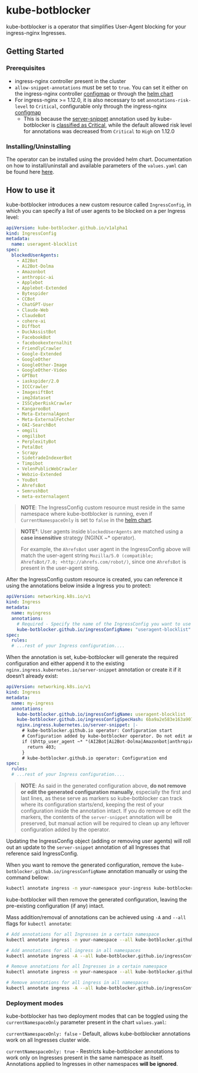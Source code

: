 # kube-botblocker
kube-botblocker is a operator that simplifies User-Agent blocking for your ingress-nginx Ingresses.

## Getting Started

### Prerequisites
- ingress-nginx controller present in the cluster
- `allow-snippet-annotations` must be set to `true`. You can set it either on the ingress-nginx controller [configmap](https://kubernetes.github.io/ingress-nginx/user-guide/nginx-configuration/configmap/#allow-snippet-annotations) or through the [helm chart](https://artifacthub.io/packages/helm/ingress-nginx/ingress-nginx?modal=values&path=controller.allowSnippetAnnotations)
- For ingress-nginx >= 1.12.0, it is also necessary to set `annotations-risk-level` to `Critical`, configurable only through the ingress-nginx [configmap](https://kubernetes.github.io/ingress-nginx/user-guide/nginx-configuration/configmap/#annotations-risk-level)
  - This is because the [server-snippet](https://kubernetes.github.io/ingress-nginx/user-guide/nginx-configuration/annotations/#server-snippet) annotation used by kube-botblocker is [classified as Critical](https://kubernetes.github.io/ingress-nginx/user-guide/nginx-configuration/annotations-risk/), while the default allowed risk level for annotations was decreased from `Critical` to `High` on 1.12.0

### Installing/Uninstalling
The operator can be installed using the provided helm chart. Documentation on how to install/uninstall and available parameters of the `values.yaml` can be found here [here](https://github.com/GustavoJST/kube-botblocker/tree/main/deploy/charts/kube-botblocker-operator).


## How to use it
kube-botblocker introduces a new custom resource called `IngressConfig`, in which you can specify a list of user agents to be blocked on a per Ingress level:
```yaml
apiVersion: kube-botblocker.github.io/v1alpha1
kind: IngressConfig
metadata:
  name: useragent-blocklist
spec:
  blockedUserAgents:
    - AI2Bot
    - Ai2Bot-Dolma
    - Amazonbot
    - anthropic-ai
    - Applebot
    - Applebot-Extended
    - Bytespider
    - CCBot
    - ChatGPT-User
    - Claude-Web
    - ClaudeBot
    - cohere-ai
    - Diffbot
    - DuckAssistBot
    - FacebookBot
    - facebookexternalhit
    - FriendlyCrawler
    - Google-Extended
    - GoogleOther
    - GoogleOther-Image
    - GoogleOther-Video
    - GPTBot
    - iaskspider/2.0
    - ICCCrawler
    - ImagesiftBot
    - img2dataset
    - ISSCyberRiskCrawler
    - KangarooBot
    - Meta-ExternalAgent
    - Meta-ExternalFetcher
    - OAI-SearchBot
    - omgili
    - omgilibot
    - PerplexityBot
    - PetalBot
    - Scrapy
    - SidetradeIndexerBot
    - Timpibot
    - VelenPublicWebCrawler
    - Webzio-Extended
    - YouBot
    - AhrefsBot
    - SemrushBot
    - meta-externalagent
```
>**NOTE**: The IngressConfig custom resource must reside in the same namespace where kube-botblocker is running, even if `CurrentNamespaceOnly` is set to `false` in the [helm chart](#deployment-modes).

>**NOTE²**: User agents inside `blockedUserAgents` are matched using a **case insensitive** strategy (NGINX ~* operator).
>
>For example, the `AhrefsBot` user agent in the IngressConfig above will match the user-agent string `Mozilla/5.0 (compatible; AhrefsBot/7.0; +http://ahrefs.com/robot/)`, since one `AhrefsBot` is present in the user-agent string.

After the IngressConfig custom resource is created, you can reference it using the annotations below inside a Ingress you to protect:

```yaml
apiVersion: networking.k8s.io/v1
kind: Ingress
metadata:
  name: myingress
  annotations:
    # Required - Specify the name of the IngressConfig you want to use
    kube-botblocker.github.io/ingressConfigName: "useragent-blocklist"
spec:
  rules:
  # ...rest of your Ingress configuration....
```

When the annotation is set, kube-botblocker will generate the required configuration and either append it to the existing `nginx.ingress.kubernetes.io/server-snippet` annotation or create it if it doesn’t already exist:

```yaml
apiVersion: networking.k8s.io/v1
kind: Ingress
metadata:
  name: my-ingress
  annotations:
    kube-botblocker.github.io/ingressConfigName: useragent-blocklist
    kube-botblocker.github.io/ingressConfigSpecHash: 6ba9a2e583e163a90764393df1bcd8695fca8558c0dbcbe8d4524eeeb24346fe
    nginx.ingress.kubernetes.io/server-snippet: |-
      # kube-botblocker.github.io operator: Configuration start
      # Configuration added by kube-botblocker operator. Do not edit any of this manually
      if ($http_user_agent ~* "(AI2Bot|Ai2Bot-Dolma|Amazonbot|anthropic-ai|Applebot|Applebot-Extended|Bytespider|CCBot|ChatGPT-User|Claude-Web|ClaudeBot|cohere-ai|Diffbot|DuckAssistBot|FacebookBot|facebookexternalhit|FriendlyCrawler|Google-Extended|GoogleOther|GoogleOther-Image|GoogleOther-Video|GPTBot|iaskspider/2.0|ICCCrawler|ImagesiftBot|img2dataset|ISSCyberRiskCrawler|KangarooBot|Meta-ExternalAgent|Meta-ExternalFetcher|OAI-SearchBot|omgili|omgilibot|PerplexityBot|PetalBot|Scrapy|SidetradeIndexerBot|Timpibot|VelenPublicWebCrawler|Webzio-Extended|YouBot|AhrefsBot|SemrushBot|meta-externalagent)") {
        return 403;
      }
      # kube-botblocker.github.io operator: Configuration end
spec:
  rules:
  # ...rest of your Ingress configuration....
```

> **NOTE**: As said in the generated configuration above, **do not remove or edit the generated configuration manually**, especially the first and last lines, as these serve as markers so kube-botblocker can track where its configuration starts/end, keeping the rest of your configuration inside the annotation intact. If you do remove or edit the markers, the contents of the `server-snippet` annotation will be preserved, but manual action will be required to clean up any leftover configuration added by the operator.

Updating the IngressConfig object (adding or removing user agents) will roll out an update to the `server-snippet` annotation of all Ingresses that reference said IngressConfig.

When you want to remove the generated configuration, remove the `kube-botblocker.github.io/ingressConfigName` annotation manually or using the command bellow:

```bash
kubectl annotate ingress -n your-namespace your-ingress kube-botblocker.github.io/ingressConfigName-
```

kube-botblocker will then remove the generated configuration, leaving the pre-existing configuration (if any) intact.

Mass addition/removal of annotations can be achieved using `-A` and `--all` flags for `kubectl annotate`:

```bash
# Add annotations for all Ingresses in a certain namespace
kubectl annotate ingress -n your-namespace --all kube-botblocker.github.io/ingressConfigName=useragents-blocklist

# Add annotations for all ingress in all namespaces
kubectl annotate ingress -A --all kube-botblocker.github.io/ingressConfigName=useragents-blocklist

# Remove annotations for all Ingresses in a certain namespace
kubectl annotate ingress -n your-namespace --all kube-botblocker.github.io/ingressConfigName-

# Remove annotations for all ingress in all namespaces
kubectl annotate ingress -A --all kube-botblocker.github.io/ingressConfigName-
```

### Deployment modes
kube-botblocker has two deployment modes that can be toggled using the `currentNamespaceOnly` parameter present in the chart `values.yaml`:

`currentNamespaceOnly: false` - Default, allows kube-botblocker annotations work on all Ingresses cluster wide.

`currentNamespaceOnly: true` - Restricts kube-botblocker annotations to work only on Ingresses present in the same namespace as itself. Annotations applied to Ingresses in other namespaces **will be ignored**.
